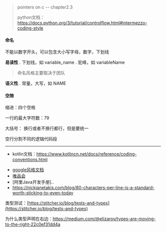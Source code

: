 > pointers on c -- chapter2.3
>
> python文档：https://docs.python.org/3/tutorial/controlflow.html#intermezzo-coding-style

#### 命名

不能以数字开头，可以包含大小写字母，数字，下划线  

**易读性** . 下划线，如 variable_name . 驼峰，如 variableName  

> 命名风格主要取决于团队  

**语义性** . 常量，大写，如 NAME  



#### 空隙

缩进：四个空格  

一行的最大字符数：79   

大括号： 换行或者不换行都行，但是要统一  

空行分割不同的逻辑代码段   



---



- kotlin文档：https://www.kotlincn.net/docs/reference/coding-conventions.html

* [google风格文档]([https://google.github.io/styleguide/](https://google.github.io/styleguide/))
* [唯品会]([https://github.com/vipshop/vjtools](https://github.com/vipshop/vjtools))
* [阿里Java开发手册]..
* [https://nickjanetakis.com/blog/80-characters-per-line-is-a-standard-worth-sticking-to-even-today ](https://nickjanetakis.com/blog/80-characters-per-line-is-a-standard-worth-sticking-to-even-today%20)  



类型测试：[https://stitcher.io/blog/tests-and-types](https://stitcher.io/blog/tests-and-types)  

为什么类型声明在右边：https://medium.com/@elizarov/types-are-moving-to-the-right-22c0ef31dd4a